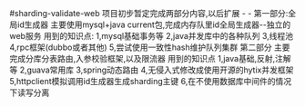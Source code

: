 #sharding-validate-web
项目初步暂定完成两部分内容,以后扩展 - -
第一部分:全局id生成器
主要使用mysql+java current包,完成内存队里id全局生成器--独立的web服务
用到的知识点:
1,mysql基础事务等
2,java并发库中的各种队列
3,线程池
4,rpc框架(dubbo或者其他)
5,尝试使用一致性hash维护队列集群
第二部分
主要完成分库分表路由,入参校验框架,以及限流器
用到的知识点
1,java基础,反射,注解等
2,guava常用库
3,spring动态路由
4,无侵入式修改成使用开源的hytix并发框架
5,httpclient模拟调用id生成器生成sharding主键
6,在不使用数据库中间件的情况下读写分离
